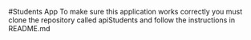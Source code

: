 #Students App
To make sure this application works correctly
you must clone the repository called apiStudents and follow the
instructions in README.md
